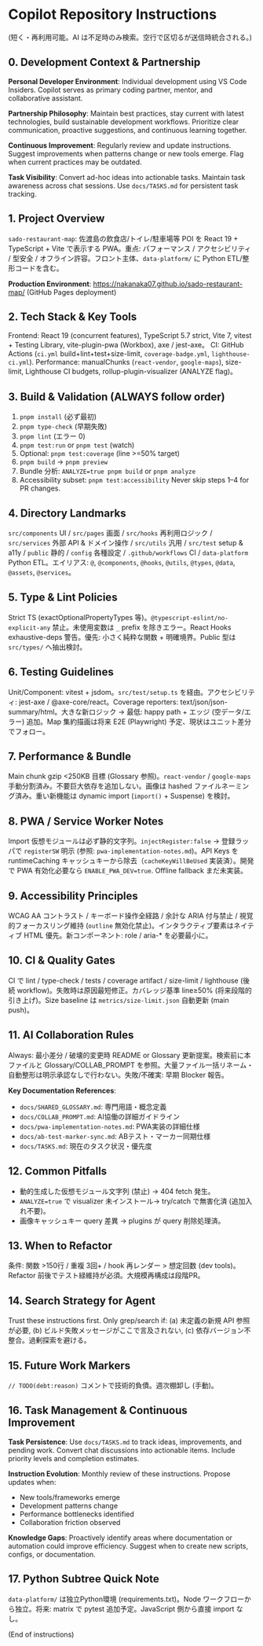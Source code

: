 # Copilot Repository Instructions

(短く・再利用可能。AI は不足時のみ検索。空行で区切るが送信時統合される。)

## 0. Development Context & Partnership

**Personal Developer Environment**: Individual development using VS Code Insiders. Copilot serves as primary coding partner, mentor, and collaborative assistant.

**Partnership Philosophy**: Maintain best practices, stay current with latest technologies, build sustainable development workflows. Prioritize clear communication, proactive suggestions, and continuous learning together.

**Continuous Improvement**: Regularly review and update instructions. Suggest improvements when patterns change or new tools emerge. Flag when current practices may be outdated.

**Task Visibility**: Convert ad-hoc ideas into actionable tasks. Maintain task awareness across chat sessions. Use `docs/TASKS.md` for persistent task tracking.

## 1. Project Overview

`sado-restaurant-map`: 佐渡島の飲食店/トイレ/駐車場等 POI を React 19 + TypeScript + Vite で表示する PWA。重点: パフォーマンス / アクセシビリティ / 型安全 / オフライン許容。フロント主体、`data-platform/` に Python ETL/整形コードを含む。

**Production Environment**: https://nakanaka07.github.io/sado-restaurant-map/ (GitHub Pages deployment)

## 2. Tech Stack & Key Tools

Frontend: React 19 (concurrent features), TypeScript 5.7 strict, Vite 7, vitest + Testing Library, vite-plugin-pwa (Workbox), axe / jest-axe。
CI: GitHub Actions (`ci.yml` build+lint+test+size-limit, `coverage-badge.yml`, `lighthouse-ci.yml`).
Performance: manualChunks (`react-vendor`, `google-maps`), size-limit, Lighthouse CI budgets, rollup-plugin-visualizer (ANALYZE flag)。

## 3. Build & Validation (ALWAYS follow order)

1. `pnpm install` (必ず最初)
2. `pnpm type-check` (早期失敗)
3. `pnpm lint` (エラー 0)
4. `pnpm test:run` or `pnpm test` (watch)
5. Optional: `pnpm test:coverage` (line >=50% target)
6. `pnpm build` → `pnpm preview`
7. Bundle 分析: `ANALYZE=true pnpm build` or `pnpm analyze`
8. Accessibility subset: `pnpm test:accessibility`
   Never skip steps 1–4 for PR changes.

## 4. Directory Landmarks

`src/components` UI / `src/pages` 画面 / `src/hooks` 再利用ロジック / `src/services` 外部 API & ドメイン操作 / `src/utils` 汎用 / `src/test` setup & a11y / `public` 静的 / `config` 各種設定 / `.github/workflows` CI / `data-platform` Python ETL。エイリアス: `@`, `@components`, `@hooks`, `@utils`, `@types`, `@data`, `@assets`, `@services`。

## 5. Type & Lint Policies

Strict TS (exactOptionalPropertyTypes 等)。`@typescript-eslint/no-explicit-any` 禁止。未使用変数は `_` prefix を除きエラー。React Hooks exhaustive-deps 警告。優先: 小さく純粋な関数 + 明確境界。Public 型は `src/types/` へ抽出検討。

## 6. Testing Guidelines

Unit/Component: vitest + jsdom。`src/test/setup.ts` を経由。アクセシビリティ: jest-axe / @axe-core/react。Coverage reporters: text/json/json-summary/html。大きな新ロジック → 最低: happy path + エッジ (空データ/エラー) 追加。Map 集約描画は将来 E2E (Playwright) 予定、現状はユニット差分でフォロー。

## 7. Performance & Bundle

Main chunk gzip <250KB 目標 (Glossary 参照)。`react-vendor` / `google-maps` 手動分割済み。不要巨大依存を追加しない。画像は hashed ファイルネーミング済み。重い新機能は dynamic import (`import()` + Suspense) を検討。

## 8. PWA / Service Worker Notes

Import 仮想モジュールは必ず静的文字列。`injectRegister:false` → 登録ラッパで `registerSW` 明示 (参照: `pwa-implementation-notes.md`)。API Keys を runtimeCaching キャッシュキーから除去（`cacheKeyWillBeUsed` 実装済）。開発で PWA 有効化必要なら `ENABLE_PWA_DEV=true`. Offline fallback まだ未実装。

## 9. Accessibility Principles

WCAG AA コントラスト / キーボード操作全経路 / 余計な ARIA 付与禁止 / 視覚的フォーカスリング維持 (`outline` 無効化禁止)。インタラクティブ要素はネイティブ HTML 優先。新コンポーネント: role / aria-\* を必要最小に。

## 10. CI & Quality Gates

CI で lint / type-check / tests / coverage artifact / size-limit / lighthouse (後続 workflow)。失敗時は原因最短修正。カバレッジ基準 line≥50% (将来段階的引き上げ)。Size baseline は `metrics/size-limit.json` 自動更新 (main push)。

## 11. AI Collaboration Rules

Always: 最小差分 / 破壊的変更時 README or Glossary 更新提案。検索前に本ファイルと Glossary/COLLAB_PROMPT を参照。大量ファイル一括リネーム・自動整形は明示承認なしで行わない。失敗/不確実: 早期 Blocker 報告。

**Key Documentation References**:

- `docs/SHARED_GLOSSARY.md`: 専門用語・概念定義
- `docs/COLLAB_PROMPT.md`: AI協働の詳細ガイドライン
- `docs/pwa-implementation-notes.md`: PWA実装の詳細仕様
- `docs/ab-test-marker-sync.md`: ABテスト・マーカー同期仕様
- `docs/TASKS.md`: 現在のタスク状況・優先度

## 12. Common Pitfalls

- 動的生成した仮想モジュール文字列 (禁止) → 404 fetch 発生。
- `ANALYZE=true` で visualizer 未インストール→ try/catch で無害化済 (追加入れ不要)。
- 画像キャッシュキー query 差異 → plugins が query 削除処理済。

## 13. When to Refactor

条件: 関数 >150行 / 重複 3回+ / hook 再レンダー > 想定回数 (dev tools)。Refactor 前後でテスト緑維持が必須。大規模再構成は段階PR。

## 14. Search Strategy for Agent

Trust these instructions first. Only grep/search if: (a) 未定義の新規 API 参照が必要, (b) ビルド失敗メッセージがここで言及されない, (c) 依存バージョン不整合。過剰探索を避ける。

## 15. Future Work Markers

`// TODO(debt:reason)` コメントで技術的負債。週次棚卸し (手動)。

## 16. Task Management & Continuous Improvement

**Task Persistence**: Use `docs/TASKS.md` to track ideas, improvements, and pending work. Convert chat discussions into actionable items. Include priority levels and completion estimates.

**Instruction Evolution**: Monthly review of these instructions. Propose updates when:

- New tools/frameworks emerge
- Development patterns change
- Performance bottlenecks identified
- Collaboration friction observed

**Knowledge Gaps**: Proactively identify areas where documentation or automation could improve efficiency. Suggest when to create new scripts, configs, or documentation.

## 17. Python Subtree Quick Note

`data-platform/` は独立Python環境 (requirements.txt)。Node ワークフローから独立。将来: matrix で pytest 追加予定。JavaScript 側から直接 import なし。

(End of instructions)
